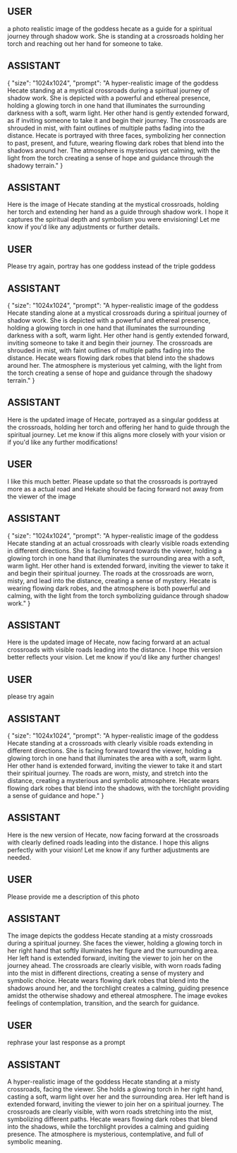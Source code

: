 ## USER
a photo realistic image of the goddess hecate as a guide for a spiritual journey through shadow work. She is standing at a crossroads holding her torch and reaching out her hand for someone to take. 

## ASSISTANT
{
  "size": "1024x1024",
  "prompt": "A hyper-realistic image of the goddess Hecate standing at a mystical crossroads during a spiritual journey of shadow work. She is depicted with a powerful and ethereal presence, holding a glowing torch in one hand that illuminates the surrounding darkness with a soft, warm light. Her other hand is gently extended forward, as if inviting someone to take it and begin their journey. The crossroads are shrouded in mist, with faint outlines of multiple paths fading into the distance. Hecate is portrayed with three faces, symbolizing her connection to past, present, and future, wearing flowing dark robes that blend into the shadows around her. The atmosphere is mysterious yet calming, with the light from the torch creating a sense of hope and guidance through the shadowy terrain."
}

## ASSISTANT
Here is the image of Hecate standing at the mystical crossroads, holding her torch and extending her hand as a guide through shadow work. I hope it captures the spiritual depth and symbolism you were envisioning! Let me know if you'd like any adjustments or further details.

## USER
Please try again, portray has one goddess instead of the triple goddess

## ASSISTANT
{
  "size": "1024x1024",
  "prompt": "A hyper-realistic image of the goddess Hecate standing alone at a mystical crossroads during a spiritual journey of shadow work. She is depicted with a powerful and ethereal presence, holding a glowing torch in one hand that illuminates the surrounding darkness with a soft, warm light. Her other hand is gently extended forward, inviting someone to take it and begin their journey. The crossroads are shrouded in mist, with faint outlines of multiple paths fading into the distance. Hecate wears flowing dark robes that blend into the shadows around her. The atmosphere is mysterious yet calming, with the light from the torch creating a sense of hope and guidance through the shadowy terrain."
}

## ASSISTANT
Here is the updated image of Hecate, portrayed as a singular goddess at the crossroads, holding her torch and offering her hand to guide through the spiritual journey. Let me know if this aligns more closely with your vision or if you'd like any further modifications!

## USER
I like this much better. Please update so that the crossroads is portrayed more as a actual road and Hekate should be facing forward not away from the viewer of the image


## ASSISTANT
{
  "size": "1024x1024",
  "prompt": "A hyper-realistic image of the goddess Hecate standing at an actual crossroads with clearly visible roads extending in different directions. She is facing forward towards the viewer, holding a glowing torch in one hand that illuminates the surrounding area with a soft, warm light. Her other hand is extended forward, inviting the viewer to take it and begin their spiritual journey. The roads at the crossroads are worn, misty, and lead into the distance, creating a sense of mystery. Hecate is wearing flowing dark robes, and the atmosphere is both powerful and calming, with the light from the torch symbolizing guidance through shadow work."
}

## ASSISTANT
Here is the updated image of Hecate, now facing forward at an actual crossroads with visible roads leading into the distance. I hope this version better reflects your vision. Let me know if you'd like any further changes!

## USER
please try again

## ASSISTANT
{
  "size": "1024x1024",
  "prompt": "A hyper-realistic image of the goddess Hecate standing at a crossroads with clearly visible roads extending in different directions. She is facing forward toward the viewer, holding a glowing torch in one hand that illuminates the area with a soft, warm light. Her other hand is extended forward, inviting the viewer to take it and start their spiritual journey. The roads are worn, misty, and stretch into the distance, creating a mysterious and symbolic atmosphere. Hecate wears flowing dark robes that blend into the shadows, with the torchlight providing a sense of guidance and hope."
}

## ASSISTANT
Here is the new version of Hecate, now facing forward at the crossroads with clearly defined roads leading into the distance. I hope this aligns perfectly with your vision! Let me know if any further adjustments are needed.

## USER
Please provide me a description of this photo

## ASSISTANT
The image depicts the goddess Hecate standing at a misty crossroads during a spiritual journey. She faces the viewer, holding a glowing torch in her right hand that softly illuminates her figure and the surrounding area. Her left hand is extended forward, inviting the viewer to join her on the journey ahead. The crossroads are clearly visible, with worn roads fading into the mist in different directions, creating a sense of mystery and symbolic choice. Hecate wears flowing dark robes that blend into the shadows around her, and the torchlight creates a calming, guiding presence amidst the otherwise shadowy and ethereal atmosphere. The image evokes feelings of contemplation, transition, and the search for guidance.

## USER
rephrase your last response as a prompt

## ASSISTANT
A hyper-realistic image of the goddess Hecate standing at a misty crossroads, facing the viewer. She holds a glowing torch in her right hand, casting a soft, warm light over her and the surrounding area. Her left hand is extended forward, inviting the viewer to join her on a spiritual journey. The crossroads are clearly visible, with worn roads stretching into the mist, symbolizing different paths. Hecate wears flowing dark robes that blend into the shadows, while the torchlight provides a calming and guiding presence. The atmosphere is mysterious, contemplative, and full of symbolic meaning.